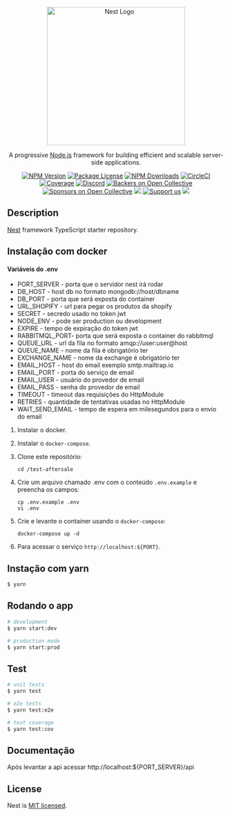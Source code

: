 <p align="center">
  <a href="http://nestjs.com/" target="blank"><img src="https://nestjs.com/img/logo_text.svg" width="320" alt="Nest Logo" /></a>
</p>

[circleci-image]: https://img.shields.io/circleci/build/github/nestjs/nest/master?token=abc123def456
[circleci-url]: https://circleci.com/gh/nestjs/nest

  <p align="center">A progressive <a href="http://nodejs.org" target="_blank">Node.js</a> framework for building efficient and scalable server-side applications.</p>
    <p align="center">
<a href="https://www.npmjs.com/~nestjscore" target="_blank"><img src="https://img.shields.io/npm/v/@nestjs/core.svg" alt="NPM Version" /></a>
<a href="https://www.npmjs.com/~nestjscore" target="_blank"><img src="https://img.shields.io/npm/l/@nestjs/core.svg" alt="Package License" /></a>
<a href="https://www.npmjs.com/~nestjscore" target="_blank"><img src="https://img.shields.io/npm/dm/@nestjs/common.svg" alt="NPM Downloads" /></a>
<a href="https://circleci.com/gh/nestjs/nest" target="_blank"><img src="https://img.shields.io/circleci/build/github/nestjs/nest/master" alt="CircleCI" /></a>
<a href="https://coveralls.io/github/nestjs/nest?branch=master" target="_blank"><img src="https://coveralls.io/repos/github/nestjs/nest/badge.svg?branch=master#9" alt="Coverage" /></a>
<a href="https://discord.gg/G7Qnnhy" target="_blank"><img src="https://img.shields.io/badge/discord-online-brightgreen.svg" alt="Discord"/></a>
<a href="https://opencollective.com/nest#backer" target="_blank"><img src="https://opencollective.com/nest/backers/badge.svg" alt="Backers on Open Collective" /></a>
<a href="https://opencollective.com/nest#sponsor" target="_blank"><img src="https://opencollective.com/nest/sponsors/badge.svg" alt="Sponsors on Open Collective" /></a>
  <a href="https://paypal.me/kamilmysliwiec" target="_blank"><img src="https://img.shields.io/badge/Donate-PayPal-ff3f59.svg"/></a>
    <a href="https://opencollective.com/nest#sponsor"  target="_blank"><img src="https://img.shields.io/badge/Support%20us-Open%20Collective-41B883.svg" alt="Support us"></a>
  <a href="https://twitter.com/nestframework" target="_blank"><img src="https://img.shields.io/twitter/follow/nestframework.svg?style=social&label=Follow"></a>
</p>
  <!--[![Backers on Open Collective](https://opencollective.com/nest/backers/badge.svg)](https://opencollective.com/nest#backer)
  [![Sponsors on Open Collective](https://opencollective.com/nest/sponsors/badge.svg)](https://opencollective.com/nest#sponsor)-->

## Description

[Nest](https://github.com/nestjs/nest) framework TypeScript starter repository.

## Instalação com docker

#### Variáveis do .env
* PORT_SERVER - porta que o servidor nest irá rodar
* DB_HOST - host db no formato mongodb://host/dbname
* DB_PORT - porta que será exposta do container
* URL_SHOPIFY - url para pegar os produtos da shopify
* SECRET - secredo usado no token jwt
* NODE_ENV - pode ser production ou development
* EXPIRE - tempo de expiração do token jwt
* RABBITMQL_PORT- porta que será exposta o container do rabbitmql
* QUEUE_URL - url da fila no formato amqp://user:user@host
* QUEUE_NAME - nome da fila é obrigatório ter
* EXCHANGE_NAME - nome da exchange é obrigatório ter
* EMAIL_HOST - host do email exemplo smtp.mailtrap.io
* EMAIL_PORT - porta do serviço de email
* EMAIL_USER - usuário do provedor de email
* EMAIL_PASS - senha do provedor de email
* TIMEOUT - timeout das requisições do HttpModule
* RETRIES - quantidade de tentativas usadas no HttpModule
* WAIT_SEND_EMAIL - tempo de espera em milesegundos para o envio do email

1. Instalar o docker.
2. Instalar o `docker-compose`.

3. Clone este repositório:

    ```shell
    cd /test-aftersale
    ```

4. Crie um arquivo chamado .env com o conteúdo `.env.example` e preencha os campos:

    ```shell
    cp .env.example .env
    vi .env
    ```

5. Crie e levante o container usando o `docker-compose`:

    ```
    docker-compose up -d
    ```

6. Para acessar o serviço `http://localhost:${PORT}`.

## Instação com yarn

```bash
$ yarn
```

## Rodando o app

```bash
# development
$ yarn start:dev

# production mode
$ yarn start:prod
```

## Test

```bash
# unit tests
$ yarn test

# e2e tests
$ yarn test:e2e

# test coverage
$ yarn test:cov
```

## Documentação
Após levantar a api acessar http://localhost:${PORT_SERVER}/api
## License

Nest is [MIT licensed](LICENSE).
